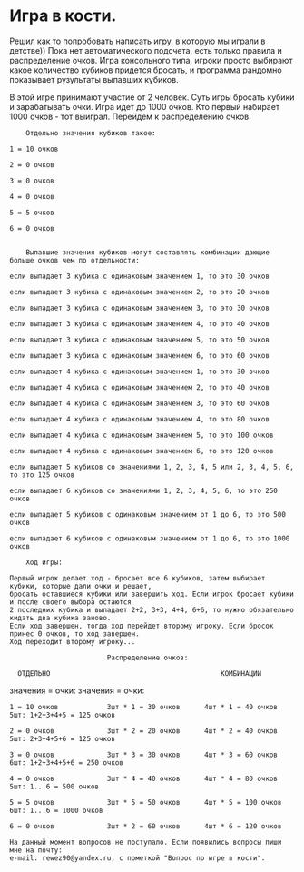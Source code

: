 # Игра в кости.
Решил как то попробовать написать игру, в которую мы играли в детстве))
Пока нет автоматического подсчета, есть только правила и распределение очков.
Игра консольного типа, игроки просто выбирают какое количество кубиков придется бросать, и программа рандомно показывает рузультаты выпавших кубиков.

 В этой игре принимают участие от 2 человек. Суть игры бросать кубики и зарабатывать очки.
    Игра идет до 1000 очков. Кто первый набирает 1000 очков - тот выиграл. Перейдем к распределению очков.

        Отдельно значения кубиков такое:
        
    1 = 10 очков
    
    2 = 0 очков
    
    3 = 0 очков
    
    4 = 0 очков
    
    5 = 5 очков
    
    6 = 0 очков
    

        Выпавшие значения кубиков могут составлять комбинации дающие больше очков чем по отдельности:
        
    если выпадает 3 кубика с одинаковым значением 1, то это 30 очков    
    
    если выпадает 3 кубика с одинаковым значением 2, то это 20 очков
    
    если выпадает 3 кубика с одинаковым значением 3, то это 30 очков
    
    если выпадает 3 кубика с одинаковым значением 4, то это 40 очков
    
    если выпадает 3 кубика с одинаковым значением 5, то это 50 очков
    
    если выпадает 3 кубика с одинаковым значением 6, то это 60 очков
    
    если выпадает 4 кубика с одинаковым значением 1, то это 30 очков
    
    если выпадает 4 кубика с одинаковым значением 2, то это 40 очков
    
    если выпадает 4 кубика с одинаковым значением 3, то это 60 очков
    
    если выпадает 4 кубика с одинаковым значением 4, то это 80 очков
    
    если выпадает 4 кубика с одинаковым значением 5, то это 100 очков
    
    если выпадает 4 кубика с одинаковым значением 6, то это 120 очков
    
    если выпадает 5 кубиков со значениями 1, 2, 3, 4, 5 или 2, 3, 4, 5, 6, то это 125 очков
    
    если выпадает 6 кубиков со значениями 1, 2, 3, 4, 5, 6, то это 250 очков
    
    если выпадает 5 кубиков с одинаковым значением от 1 до 6, то это 500 очков
    
    если выпадает 6 кубиков с одинаковым значением от 1 до 6, то это 1000 очков

        Ход игры:
        
    Первый игрок делает ход - бросает все 6 кубиков, затем выбирает кубики, которые дали очки и решает, 
    бросать оставшиеся кубики или завершить ход. Если игрок бросает кубики и после своего выбора остаются
    2 последних кубика и выпадает 2+2, 3+3, 4+4, 6+6, то нужно обязательно кидать два кубика заново. 
    Если ход завершен, тогда ход перейдет второму игроку. Если бросок принес 0 очков, то ход завершен. 
    Ход переходит второму игроку...

                            Распределение очков:
                            
      ОТДЕЛЬНО                                          КОМБИНАЦИИ
      
  значения = очки:                                   значения = очки:
  
  
    1 = 10 очков            3шт * 1 = 30 очков      4шт * 1 = 40 очков      5шт: 1+2+3+4+5 = 125 очков
    
    2 = 0 очков             3шт * 2 = 20 очков      4шт * 2 = 40 очков      5шт: 2+3+4+5+6 = 125 очков
    
    3 = 0 очков             3шт * 3 = 30 очков      4шт * 3 = 60 очков      6шт: 1+2+3+4+5+6 = 250 очков
    
    4 = 0 очков             3шт * 4 = 40 очков      4шт * 4 = 80 очков      5шт: 1...6 = 500 очков    
    
    5 = 5 очков             3шт * 5 = 50 очков      4шт * 5 = 100 очков     6шт: 1...6 = 1000 очков    
    
    6 = 0 очков             3шт * 2 = 60 очков      4шт * 6 = 120 очков         

    На данный момент вопросов не поступало. Если появились вопросы пиши мне на почту:
    e-mail: rewez90@yandex.ru, с пометкой "Вопрос по игре в кости".
